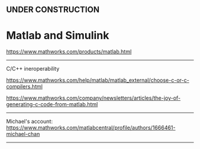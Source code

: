 
## UNDER CONSTRUCTION

# Matlab and Simulink


https://www.mathworks.com/products/matlab.html


---

C/C++ ineroperability

https://www.mathworks.com/help/matlab/matlab_external/choose-c-or-c-compilers.html

https://www.mathworks.com/company/newsletters/articles/the-joy-of-generating-c-code-from-matlab.html

---

Michael's account:
https://www.mathworks.com/matlabcentral/profile/authors/1666461-michael-chan

---

